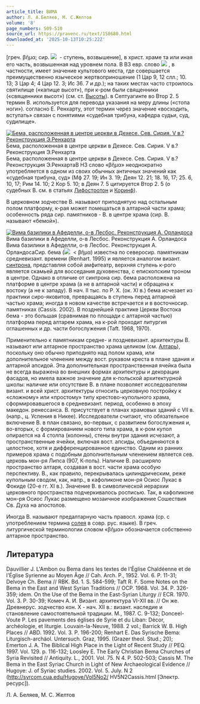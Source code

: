 ```yaml
---
article_title: ВИМА
author: Л. А.Беляев, М. С.Желтов
volume: '8'
page_numbers: 509-510
source_url: https://pravenc.ru/text/158680.html
downloaded_at: '2025-10-13T10:25:22Z'
---
```


[греч. βῆμα; сир. ![](https://pravenc.ru/char/26150/bex5cx5cma/image.png)  - ступень, возвышение], в христ. храме та или иная его часть, возвышенная над уровнем пола. В ВЗ евр. слово ![](https://pravenc.ru/char/2712331/hmb/image.png) , в частности, имеет значение культового места, где совершается преимущественно языческое жертвоприношение (1 Цар 9, 12 слл.; 10. 13; 3 Цар 4; 4 Цар 12. 3; Ис 36. 7 и др.); на таких местах часто строилось святилище («капище высот»), при к-ром были священники («священники высот») (см. ст. [Высоты](https://pravenc.ru/text/Высоты.html)). в Септуагинте во Втор 2. 5 термин В. используется для перевода указания на меру длины («стопа ноги»). согласно Е. Ренхарту, этот термин через значение «восходить, вступать» связан с понятиями «судебная трибуна, кафедра судьи, суд, судилище».

[![Бема, расположенная в центре церкви в Дехесе. Сев. Сирия. V в.? Реконструкция Э.Ренхарта](https://pravenc.ru/data/216/464/1234/i200.jpg "Кликните для увеличения картинки")](https://pravenc.ru/data/216/464/1234/i400.jpg)Бема, расположенная в центре церкви в Дехесе. Сев. Сирия. V в.? Реконструкция Э.Ренхарта  
Бема, расположенная в центре церкви в Дехесе. Сев. Сирия. V в.? Реконструкция Э.РенхартаВ НЗ слово «βῆμα» неоднократно употребляется в одном из своих обычных античных значений как «судебная трибуна, суд» (Мф 27. 19; Ин 3. 19; Деян 12. 21; 18. 16, 17; 25. 6, 10, 17; Рим 14. 10; 2 Кор 5. 10; в Деян 7. 5 цитируется Втор 2. 5 (о судебных В. см. в статьях [Лифостротон](https://pravenc.ru/text/Лифостротон.html) и [Коринф](https://pravenc.ru/text/Коринф.html)).

В церковном зодчестве В. называют приподнятую над остальным полом платформу, к-рая может помещаться в алтарной части храма; особенность ряда сир. памятников - В. в центре храма (сир. В. называют «бемой»).

[![Вима базилики в Афеделли, о-в Лесбос. Реконструкция А. Орландоса](https://pravenc.ru/data/155/464/1234/i200.jpg "Кликните для увеличения картинки")](https://pravenc.ru/data/155/464/1234/i400.jpg)Вима базилики в Афеделли, о-в Лесбос. Реконструкция А. Орландоса  
Вима базилики в Афеделли, о-в Лесбос. Реконструкция А. ОрландосаСир. бема (![](https://pravenc.ru/char/26150/bex5cx5cma/image.png)  < βῆμα) известна по северосир. памятникам средневизант. времени (Renhart. 1995) и является аналогом визант. [синтрона](https://pravenc.ru/text/синтрона.html), представляя собой амфитеатр, верхняя ступень к-рого является скамьей для восседания духовенства, с епископским троном в центре. Однако в отличие от синтрона сир. бема расположена на платформе в центре храма (а не в алтарной части) и обращена к востоку (а не к западу). В нач. II тыс. по Р. Х. (ок. XI в.) бема исчезает из практики сиро-яковитов, превращаясь в ступень перед алтарной частью храма; иногда в новом качестве встречается и в восточносир. памятниках (Cassis. 2002). В позднейшей практике Церкви Востока бема - это большая (сравнимая по площади с алтарной частью) платформа перед алтарем храма, на к-рой проходит литургия оглашенных и др. части богослужения (Taft. 1968, 1970).

Применительно к памятникам средне- и поздневизант. архитектуры В. называют или алтарное пространство храма целиком (см. [Алтарь](https://pravenc.ru/text/Алтарь.html)), поскольку оно обычно приподнято над полом храма, или дополнительное членение между вост. рукавом креста в плане здания и алтарной апсидой. Эта дополнительная пространственная ячейка была не всегда выражена во внешних формах архитектуры и декорации фасадов, но имела важное значение для к-польской архитектурной школы: наличие или отсутствие В. в плане позволяет исследователям визант. и всей христ. архитектуры относить церковную постройку к «сложному» или «простому» типу крестово-купольного храма, сформировавшегося в средневизант. период, особенно в эпоху македон. ренессанса. В. присутствует в планах храмовых зданий с VII в. (напр., ц. Успения в Никее). Исследователи считают, что обязательное включение В. в план связано, во-первых, с развитием богослужения и, во-вторых, с формированием нового типа храма, в к-ром купол опирается на 4 столпа (колонны), стены внутри здания исчезают, а пространственные ячейки, включая вост. апсиды, объединяются в целостное, хотя и дифференцированное единство. Одним из ранних примеров храма с подобным дополнительным членением является сев. церковь мон-ря Липса (907, К-поль). Наличие В. расширяло пространство алтаря, создавая в вост. части храма особую перспективу. В., как правило, перекрывалась цилиндрическим, реже купольным сводом, как, напр., в кафоликоне мон-ря Осиос Лукас в Фокиде (20-е гг. XI в.). Значение В. в символической иерархии церковного пространства подчеркивалось росписью. Так, в кафоликоне мон-ря Осиос Лукас размещено мозаичное изображение Сошествия Св. Духа на апостолов.

Иногда В. называют предалтарную часть правосл. храма (ср. с употреблением термина [солея](https://pravenc.ru/text/солея.html) в совр. рус. языке). В греч. литургической терминологии словом «βῆμα» обозначается собственно алтарное пространство.

## Литература

Dauvillier J. L'Ambon ou Bema dans les textes de l'Église Chaldéenne et de l'Église Syrienne au Moyen Âge // Cah. Arch. P., 1952. Vol. 6. P. 11-31; Delvoye Ch. Bema // RBK. Bd. 1. S. 584-599; Taft R. F. Some Notes on the Bema in the East and West Syrian Traditions // OCP. 1968. Vol. 34. P. 326-359; idem. On the Use of the Bema in the East-Syrian Liturgy // ECR. 1970. Vol. 3. P. 30-39; Комеч А. И. Визант. архитектура VI-XII вв. // Он же. Древнерус. зодчество кон. X - нач. XII в.: визант. наследие и становление самостоятельной традиции. М., 1987. С. 9-132; Donceel-Voute P. Les pavements des églises de Syrie et du Liban: Décor, archéologie, et liturgie. Louvain-la-Neuve, 1988. 2 vol.; Barrick W. B. High Places // ABD. 1992. Vol. 3. P. 196-200; Renhart E. Das Syrische Bema: Liturgisch-archäol. Untersuch. Graz, 1995. (Grazer theol. Stud.; 20); Emerton J. A. The Biblical High Place in the Light of Recent Study // PEQ. 1997. Vol. 129. p. 116-132; Loosley E. The Early Christian Bema Churches of Syria Revisited // Antiquity. L., 2001. Vol. 75. N 4. P. 502-503; Cassis M. The Bema in the East Syriac Church in Light of New Archaeological Evidence // Hugoye: J. of Syriac studies. 2002. Vol. 5. July. N 2 (http://syrcom.cua.edu/Hugoye/Vol5No2/ HV5N2Cassis.html [Электр. ресурс]).

Л. А.  Беляев,   М. С.  Желтов
